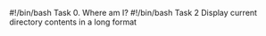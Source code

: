 #!/bin/bash
Task 0. Where am I?
#!/bin/bash
Task 2
Display current directory contents in a long format



